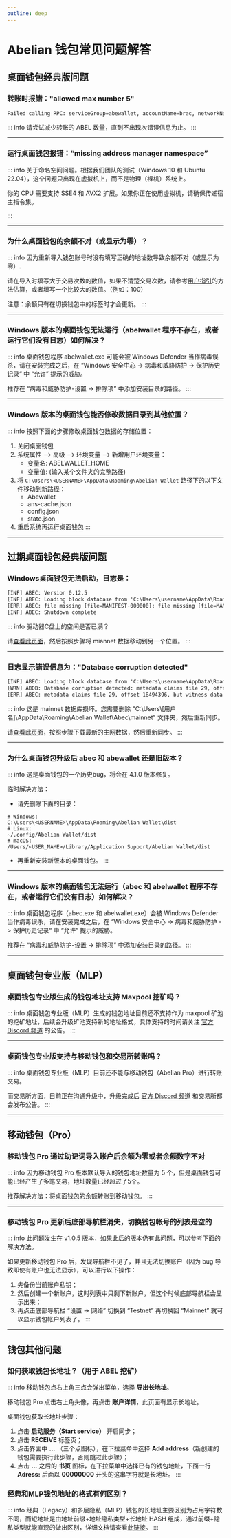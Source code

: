 ```yaml
---
outline: deep
---
```


# Abelian 钱包常见问题解答

## 桌面钱包经典版问题

### <Badge type="warning" text="QUESTION" /> 转账时报错："allowed max number 5"
```txt
Failed calling RPC: serviceGroup=abewallet, accountName=brac, networkName=mainnet, method=sendtoaddressesabe, error={"code":-32603,"message":"pqringctTransferTxGen: the input number 11 exceeds the allowed max number 5"}.
```

::: info <Badge type="tip" text="ANSWER" />
请尝试减少转账的 ABEL 数量，直到不出现次错误信息为止。
:::

---

### <Badge type="warning" text="QUESTION" /> 运行桌面钱包报错：“missing address manager namespace”

::: info <Badge type="tip" text="ANSWER" />
关于命名空间问题。根据我们团队的测试（Windows 10 和 Ubuntu 22.04），这个问题只出现在虚拟机上，而不是物理（裸机）系统上。

你的 CPU 需要支持 SSE4 和 AVX2 扩展。如果你正在使用虚拟机，请确保传递宿主指令集。

:::

---

### <Badge type="warning" text="QUESTION" /> 为什么桌面钱包的余额不对（或显示为零）？

::: info <Badge type="tip" text="ANSWER" />
因为重新导入钱包账号时没有填写正确的地址数导致余额不对（或显示为零）.

请在导入时填写大于交易次数的数值，如果不清楚交易次数，请参考[用户指引](/zh/guide/wallet/desktop-wallet-legacy#导入-abel-钱包账户)的方法估算，或者填写一个比较大的数值。（例如：100）

注意：余额只有在切换钱包中的标签时才会更新。
:::

---

### <Badge type="warning" text="QUESTION" /> Windows 版本的桌面钱包无法运行（abelwallet 程序不存在，或者运行它们没有日志）如何解决？

::: info <Badge type="tip" text="ANSWER" />
桌面钱包程序 abelwallet.exe 可能会被 Windows Defender 当作病毒误杀，请在安装完成之后，在 “Windows 安全中心 -> 病毒和威胁防护 -> 保护历史记录“ 中 “允许” 提示的威胁。

推荐在 “病毒和威胁防护-设置 -> 排除项” 中添加安装目录的路径。
:::

---

### <Badge type="warning" text="QUESTION" /> Windows 版本的桌面钱包能否修改数据目录到其他位置？

::: info <Badge type="tip" text="ANSWER" />
按照下面的步骤修改桌面钱包数据的存储位置：

1. 关闭桌面钱包
2. 系统属性 --> 高级 --> 环境变量 --> 新增用户环境变量：
    - 变量名: ABELWALLET_HOME
    - 变量值: (输入某个文件夹的完整路径)
3. 将 `C:\Users\<USERNAME>\AppData\Roaming\Abelian Wallet` 路径下的以下文件移动到新路径：
    - Abewallet
    - ans-cache.json
    - config.json
    - state.json
4. 重启系统再运行桌面钱包
:::

---

## 过期桌面钱包经典版问题

### <Badge type="warning" text="QUESTION" /> Windows桌面钱包无法启动，日志是：
```txt
[INF] ABEC: Version 0.12.5
[INF] ABEC: Loading block database from 'C:\Users\username\AppData\Roaming\Abelian Wallet\Abec\mainnet\blocks_ffldb'
[ERR] ABEC: file missing [file=MANIFEST-000000]: file missing [file=MANIFEST-000000]
[INF] ABEC: Shutdown complete
```

::: info <Badge type="tip" text="ANSWER" />
驱动器C盘上的空间是否已满？

请[查看此页面](/zh/faq/software-issues/fullnode.html#如何将-mainnet-数据移至另一个位置)，然后按照步骤将 miannet 数据移动到另一个位置。
:::

---

### <Badge type="warning" text="QUESTION" /> 日志显示错误信息为："Database corruption detected"
```txt
[INF] ABEC: Loading block database from 'C:\Users\username\AppData\Roaming\Abelian Wallet\Abec\mainnet\blocks_ffldb'
[WRN] ABDB: Database corruption detected: metadata claims file 29, offset 18494396, but witness data is at file 0, offset 0
[ERR] ABEC: metadata claims file 29, offset 18494396, but witness data is at file 0, offset 0
```

::: info <Badge type="tip" text="ANSWER" />
这是 mainnet 数据库损坏。您需要删除 "C:\Users\\[用户名]\AppData\Roaming\Abelian Wallet\Abec\mainnet" 文件夹，然后重新同步。

请[查看此页面](/zh/downloads/mainnet-db)，按照步骤下载最新的主网数据，然后重新同步。
:::

---

### <Badge type="warning" text="QUESTION" /> 为什么桌面钱包升级后 abec 和 abewallet 还是旧版本？

::: info <Badge type="tip" text="ANSWER" />
这是桌面钱包的一个历史bug，将会在 4.1.0 版本修复。

临时解决方法：

- 请先删除下面的目录：
```
# Windows:
C:\Users\<USERNAME>\AppData\Roaming\Abelian Wallet\dist
# Linux:
~/.config/Abelian Wallet/dist
# macOS:
/Users/<USER_NAME>/Library/Application Support/Abelian Wallet/dist
```

- 再重新安装新版本的桌面钱包。
:::

---

### <Badge type="warning" text="QUESTION" /> Windows 版本的桌面钱包无法运行（abec 和 abelwallet 程序不存在，或者运行它们没有日志）如何解决？

::: info <Badge type="tip" text="ANSWER" />
桌面钱包程序（abec.exe 和 abelwallet.exe）会被 Windows Defender 当作病毒误杀，请在安装完成之后，在 “Windows 安全中心 -> 病毒和威胁防护 -> 保护历史记录“ 中 “允许” 提示的威胁。

推荐在 “病毒和威胁防护-设置 -> 排除项” 中添加安装目录的路径。
:::

---

## 桌面钱包专业版（MLP）

### <Badge type="warning" text="QUESTION" /> 桌面钱包专业版生成的钱包地址支持 Maxpool 挖矿吗？

::: info <Badge type="tip" text="ANSWER" />
桌面钱包专业版（MLP）生成的钱包地址目前还不支持作为 maxpool 矿池的挖矿地址，后续会升级矿池支持新的地址格式，具体支持的时间请关注 [官方 Discord 频道](https://discord.gg/Rrb33mC3Kc) 的公告。
:::

---

### <Badge type="warning" text="QUESTION" /> 桌面钱包专业版支持与移动钱包和交易所转账吗？
::: info <Badge type="tip" text="ANSWER" />
桌面钱包专业版（MLP）目前还不能与移动钱包（Abelian Pro）进行转账交易。

而交易所方面，目前正在沟通升级中，升级完成后 [官方 Discord 频道](https://discord.gg/Rrb33mC3Kc) 和交易所都会发布公告。
:::

---

## 移动钱包（Pro）

### <Badge type="warning" text="QUESTION" /> 移动钱包 Pro 通过助记词导入账户后余额为零或者余额数字不对

::: info <Badge type="tip" text="ANSWER" />
因为移动钱包 Pro 版本默认导入的钱包地址数量为 5 个，但是桌面钱包可能已经产生了多笔交易，地址数量已经超过了5个。

推荐解决方法：将桌面钱包的余额转账到移动钱包。
:::

---

### <Badge type="warning" text="QUESTION" /> 移动钱包 Pro 更新后底部导航栏消失，切换钱包帐号的列表是空的

::: info <Badge type="tip" text="ANSWER" />
此问题发生在 v1.0.5 版本，如果此后的版本仍有此问题，可以参考下面的解决方法。

如果更新移动钱包 Pro 后，发现导航栏不见了，并且无法切换账户（因为 bug 导致即使有账户也无法显示），可以进行以下操作：

1. 先备份当前账户私钥；
2. 然后创建一个新账户，这时列表中只剩下新账户，但这个时候底部导航栏会显示出来；
3. 再点击底部导航栏 “设置 -> 网络” 切换到 “Testnet” 再切换回 “Mainnet” 就可以显示钱包帐户列表了。
:::

---

## 钱包其他问题

### <Badge type="warning" text="QUESTION" /> 如何获取钱包长地址？（用于 ABEL 挖矿）

::: info <Badge type="tip" text="ANSWER" />
移动钱包点右上角三点会弹出菜单，选择 **导出长地址**。

移动钱包 Pro 点击右上角头像，再点击 **账户详情**，此页面有显示长地址。

桌面钱包获取长地址步骤：

1. 点击 **启动服务（Start service）** 开启同步；
2. 点击 **RECEIVE** 标签页；
3. 点击界面中 **...** （三个点图标），在下拉菜单中选择 **Add address**（新创建的钱包需要执行此步骤，否则跳过此步骤）；
4. 点击 **...** 之后的 **书页** 图标，在下拉菜单中选择已有的钱包地址，下面一行 **Adress:** 后面以 **00000000** 开头的这串字符就是长地址。
:::

### <Badge type="warning" text="QUESTION" /> 经典和MLP钱包地址的格式有何区别？

::: info <Badge type="tip" text="ANSWER" />
经典（Legacy）和多层隐私（MLP）钱包的长地址主要区别为占用字符数不同，而短地址是由地址前缀+地址隐私类型+长地址 HASH 组成，通过前缀+隐私类型就能直观的做出区别，详细文档请查看[此链接](/zh/guide/abel-address-format)。
:::
